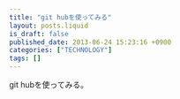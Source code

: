 ```yaml
---
title: "git hubを使ってみる"
layout: posts.liquid
is_draft: false
published_date: 2013-06-24 15:23:16 +0900
categories: ["TECHNOLOGY"]
tags: []
---
```


git hubを使ってみる。


